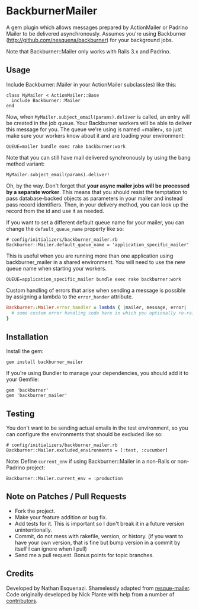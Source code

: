 # BackburnerMailer

A gem plugin which allows messages prepared by ActionMailer or Padrino Mailer to be delivered
asynchronously. Assumes you're using Backburner (http://github.com/nesquena/backburner)
for your background jobs.

Note that Backburner::Mailer only works with Rails 3.x and Padrino.

## Usage

Include Backburner::Mailer in your ActionMailer subclass(es) like this:

    class MyMailer < ActionMailer::Base
      include Backburner::Mailer
    end

Now, when `MyMailer.subject_email(params).deliver` is called, an entry
will be created in the job queue. Your Backburner workers will be able to deliver
this message for you. The queue we're using is named +mailer+,
so just make sure your workers know about it and are loading your environment:

    QUEUE=mailer bundle exec rake backburner:work

Note that you can still have mail delivered synchronously by using the bang
method variant:

    MyMailer.subject_email(params).deliver!

Oh, by the way. Don't forget that **your async mailer jobs will be processed by
a separate worker**. This means that you should resist the temptation to pass
database-backed objects as parameters in your mailer and instead pass record
identifiers. Then, in your delivery method, you can look up the record from
the id and use it as needed.

If you want to set a different default queue name for your mailer, you can
change the `default_queue_name` property like so:

    # config/initializers/backburner_mailer.rb
    Backburner::Mailer.default_queue_name = 'application_specific_mailer'

This is useful when you are running more than one application using
backburner_mailer in a shared environment. You will need to use the new queue
name when starting your workers.

    QUEUE=application_specific_mailer bundle exec rake backburner:work

Custom handling of errors that arise when sending a message is possible by
assigning a lambda to the `error_hander` attribute.

```ruby
Backburner::Mailer.error_handler = lambda { |mailer, message, error|
  # some custom error handling code here in which you optionally re-raise the error
}
```

## Installation

Install the gem:

    gem install backburner_mailer

If you're using Bundler to manage your dependencies, you should add it to your Gemfile:

    gem 'backburner'
    gem 'backburner_mailer'

## Testing

You don't want to be sending actual emails in the test environment, so you can
configure the environments that should be excluded like so:

    # config/initializers/backburner_mailer.rb
    Backburner::Mailer.excluded_environments = [:test, :cucumber]

Note: Define `current_env` if using Backburner::Mailer in a non-Rails or non-Padrino project:

    Backburner::Mailer.current_env = :production

## Note on Patches / Pull Requests

* Fork the project.
* Make your feature addition or bug fix.
* Add tests for it. This is important so I don't break it in a future version unintentionally.
* Commit, do not mess with rakefile, version, or history.
  (if you want to have your own version, that is fine but bump version in a commit by itself I can ignore when I pull)
* Send me a pull request. Bonus points for topic branches.

## Credits

Developed by Nathan Esquenazi.
Shamelessly adapted from [resque-mailer](https://github.com/zapnap/resque_mailer).
Code originally developed by Nick Plante with help from a number of [contributors](https://github.com/zapnap/resque_mailer/contributors).